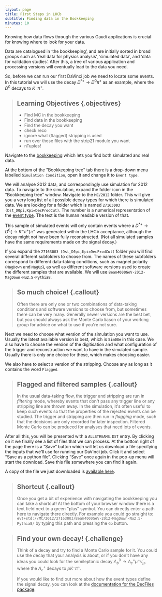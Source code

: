 ```yaml
---
layout: page
title: First Steps in LHCb
subtitle: Finding data in the Bookkeeping
minutes: 10
---
```

Knowing how data flows through the various Gaudi applications is crucial for 
knowing where to look for your data.

Data are catalogued in ‘the bookkeeping’, and are initially sorted in broad 
groups such as ‘real data for physics analysis’, ‘simulated data’, and ‘data 
for validation studies’.
After this, a tree of various application and processing versions will 
eventually lead to the data you need.

So, before we can run our first DaVinci job we need to locate some events. In 
this tutorial we will use the decay $D^{*+} \to D^{0}\pi^{+}$ as an example, 
where the $D^{0}$ decays to $K^{-}\pi^{+}$.

> ## Learning Objectives {.objectives}
>
> * Find MC in the bookkeeping
> * Find data in the bookkeeping
> * Find the decay you want
> * check reco
> * ignore what (flagged) stripping is used
> * run over those files with the strip21 module you want
> * nTuples!

Navigate to the 
[bookkeeping](https://lhcb-portal-dirac.cern.ch/DIRAC/?view=tabs&theme=Grey&url_state=1|*LHCbDIRAC.BookkeepingBrowser.classes.BookkeepingBrowser:,) 
which lets you find both simulated
and real data.

At the bottom of the "Bookkeeping tree" tab there is a drop-down menu
labelled `Simulation Condition`, open it and change it to `Event
type`.

We will analyse 2012 data, and correspondingly use simulation for 2012
data. To navigate to the simulation, expand the folder icon in the
"Bookkeeping tree" window. Navigate to the `MC/2012` folder. This will
give you a very long list of all possible decay types for which there
is simulated data. We are looking for a folder which is named
`27163003 (Dst_D0pi,Kpi=DecProdCut)`. The number is a numerical
representation of the [event
type](https://cds.cern.ch/record/855452?ln=en).  The text is the human
readable version of that.

This sample of simulated events will only contain events where a $D^{*+} \to 
D^{0}(\to K^{-}\pi^{+})\pi^{+}$ was generated within the LHCb acceptance, 
although the decay might not have been fully reconstructed. (Not all simulated 
samples have the same requirements made on the signal decay.)

If you expand the `27163003 (Dst_D0pi,Kpi=DecProdCut)` folder you
will find several different subfolders to choose from. The names of these 
subfolders correspond to different data-taking conditions, such as magnet 
polarity (`MagDown` and `MagUp`), as well as different software versions used 
to create the different samples that are available. We will use 
`Beam4000GeV-2012-MagDown-Nu2.5-Pythia8`.

> ## So much choice! {.callout}
> Often there are only one or two combinations of data-taking conditions and 
> software versions to choose from, but sometimes there can be very many.
> Generally newer versions are the best bet, but you should always ask the 
> Monte Carlo liason of your working group for advice on what to use if you're 
> not sure.

Next we need to choose what version of the simulation you want to
use. Usually the latest available version is best, which is `Sim08e` in
this case. We also have to choose the version of the
digitisation and what configuration of the trigger and reconstruction
we want to have in the simulated sample. Usually
there is only one choice for these, which makes choosing easier.

We also have to select a version of the stripping. Choose any as long as it 
contains the word `Flagged`.

> ## Flagged and filtered samples {.callout}
> In the usual data-taking flow, the trigger and stripping are run in 
> *filtering* mode, whereby events that don't pass any trigger line or any 
> stripping line are thrown away. In the simulation, it's often useful to keep 
> such events so that the properties of the rejected events can be studied.
> The trigger and stripping are then run in _flagging_ mode, such that the 
> decisions are only recorded for later inspection.
> Filtered Monte Carlo can be produced for analyses that need lots of events.

After all this, you will be presented with a `ALLSTREAMS.DST` entry. By
clicking on it we finally see a list of files that we can
process. At the bottom right of the page there is a “Save” button
which will let us download a file specifying the inputs that we'll use for 
running our DaVinci job. Click it and select “Save as a
python file”. Clicking “Save” once again in the pop-up menu will start the
download. Save this file somewhere you can find it again.

A copy of the file we just downloaded is [available
here](data/MC_2012_27163003_Beam4000GeV2012MagDownNu2.5Pythia8_Sim08e_Digi13_Trig0x409f0045_Reco14a_Stripping20NoPrescalingFlagged_ALLSTREAMS.DST.py).

> ## Shortcut {.callout}
>
> Once you get a bit of experience with navigating the bookkeeping you
> can take a shortcut! At the bottom of your browser window there is a
> text field next to a green "plus" symbol. You can directly enter a
> path here to navigate there directly. For example you could go
> straight to:
> `evt+std://MC/2012/27163003/Beam4000GeV-2012-MagDown-Nu2.5-Pythia8/`
> by typing this path and pressing the `Go` button.

> ## Find your own decay! {.challenge}
> Think of a decay and try to find a Monte Carlo sample for it. You could use 
> the decay that your analysis is about, or if you don't have any ideas you 
> could look for the semileptonic decay $\Lambda_{b}^{0} \to 
> \Lambda_{c}^{+}\mu^{-}\bar{\nu}_{\mu}$, where the $\Lambda_{c}^{+}$ decays to 
> $pK^{-}\pi^{+}$.
>
> If you would like to find out more about how the event types define the 
> signal decay, you can look at the [documentation for the DecFiles 
> package](http://lhcb-release-area.web.cern.ch/LHCb-release-area/DOC/decfiles/).
